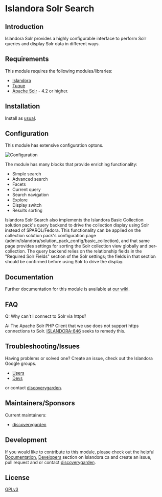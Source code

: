 # Islandora Solr Search

## Introduction

Islandora Solr provides a highly configurable interface to perform Solr queries
and display Solr data in different ways.

## Requirements

This module requires the following modules/libraries:

* [Islandora](https://github.com/discoverygarden/islandora)
* [Tuque](https://github.com/islandora/tuque)
* [Apache Solr](https://lucene.apache.org/solr/) - 4.2 or higher.

## Installation

Install as
[usual](https://www.drupal.org/docs/8/extending-drupal-8/installing-drupal-8-modules).

## Configuration

This module has extensive configuration optons.

![Configuration](http://i.imgur.com/qhELL78.png)

The module has many blocks that provide enriching functionality:

* Simple search
* Advanced search
* Facets
* Current query
* Search navigation
* Explore
* Display switch
* Results sorting

Islandora Solr Search also implements the Islandora Basic Collection solution
pack's query backend to drive the collection display using Solr instead of
SPARQL/Fedora. This functionality can be applied on the collection solution
pack's configuration page
(admin/islandora/solution_pack_config/basic_collection), and that same page
provides settings for sorting the Solr collection view globally and
per-collection. The query backend relies on the relationship fields in the
"Required Solr Fields" section of the Solr settings; the fields in that section
should be confirmed before using Solr to drive the display.

## Documentation

Further documentation for this module is available at
[our wiki](https://wiki.duraspace.org/display/ISLANDORA/Islandora+Solr+Search).

## FAQ

Q: Why can't I connect to Solr via https?

A: The Apache Solr PHP Client that we use does not support https connections to
Solr. [ISLANDORA-646](https://jira.duraspace.org/browse/ISLANDORA-646) seeks
to remedy this.

## Troubleshooting/Issues

Having problems or solved one? Create an issue, check out the Islandora Google
groups.

* [Users](https://groups.google.com/forum/?hl=en&fromgroups#!forum/islandora)
* [Devs](https://groups.google.com/forum/?hl=en&fromgroups#!forum/islandora-dev)

or contact [discoverygarden](http://support.discoverygarden.ca).

## Maintainers/Sponsors

Current maintainers:

* [discoverygarden](http://www.discoverygarden.ca)

## Development

If you would like to contribute to this module, please check out the helpful
[Documentation](https://github.com/Islandora/islandora/wiki#wiki-documentation-for-developers),
[Developers](http://islandora.ca/developers) section on Islandora.ca and create
an issue, pull request and or contact
[discoverygarden](http://support.discoverygarden.ca).

## License

[GPLv3](http://www.gnu.org/licenses/gpl-3.0.txt)
